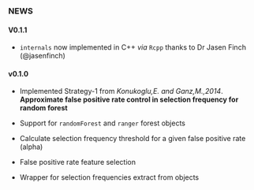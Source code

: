 ### NEWS

#### V0.1.1

- `internals` now implemented in C++ _via_ `Rcpp` thanks to Dr Jasen Finch (@jasenfinch)

#### v0.1.0

- Implemented Strategy-1 from _Konukoglu,E. and Ganz,M.,2014_.  __Approximate false positive rate control in selection frequency for random forest__

- Support for `randomForest` and `ranger` forest objects

- Calculate selection frequency threshold for a given false positive rate (alpha)

- False positive rate feature selection

- Wrapper for selection frequencies extract from objects
